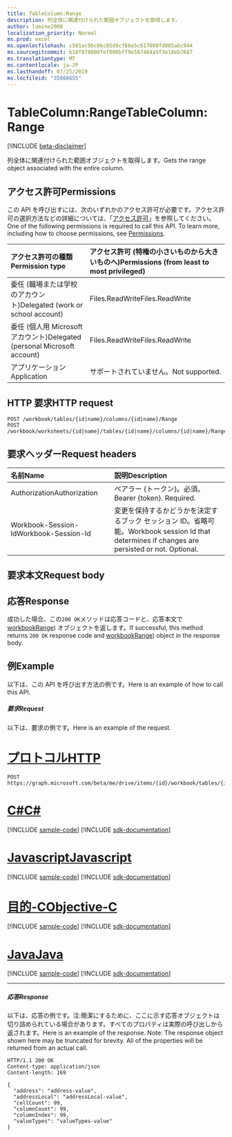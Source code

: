```yaml
---
title: TableColumn:Range
description: 列全体に関連付けられた範囲オブジェクトを取得します。
author: lumine2008
localization_priority: Normal
ms.prod: excel
ms.openlocfilehash: c501ac9bc86c85d9cf60a5c617008fd005abc944
ms.sourcegitcommit: b18f978808fef800bff9e587464a5f3e18eb7687
ms.translationtype: MT
ms.contentlocale: ja-JP
ms.lasthandoff: 07/25/2019
ms.locfileid: "35868655"
---
```

# <a name="tablecolumn-range"></a><span data-ttu-id="b3266-103">TableColumn:Range</span><span class="sxs-lookup"><span data-stu-id="b3266-103">TableColumn: Range</span></span>

[!INCLUDE [beta-disclaimer](../../includes/beta-disclaimer.md)]

<span data-ttu-id="b3266-104">列全体に関連付けられた範囲オブジェクトを取得します。</span><span class="sxs-lookup"><span data-stu-id="b3266-104">Gets the range object associated with the entire column.</span></span>
## <a name="permissions"></a><span data-ttu-id="b3266-105">アクセス許可</span><span class="sxs-lookup"><span data-stu-id="b3266-105">Permissions</span></span>
<span data-ttu-id="b3266-p101">この API を呼び出すには、次のいずれかのアクセス許可が必要です。アクセス許可の選択方法などの詳細については、「[アクセス許可](/graph/permissions-reference)」を参照してください。</span><span class="sxs-lookup"><span data-stu-id="b3266-p101">One of the following permissions is required to call this API. To learn more, including how to choose permissions, see [Permissions](/graph/permissions-reference).</span></span>

|<span data-ttu-id="b3266-108">アクセス許可の種類</span><span class="sxs-lookup"><span data-stu-id="b3266-108">Permission type</span></span>      | <span data-ttu-id="b3266-109">アクセス許可 (特権の小さいものから大きいものへ)</span><span class="sxs-lookup"><span data-stu-id="b3266-109">Permissions (from least to most privileged)</span></span>              |
|:--------------------|:---------------------------------------------------------|
|<span data-ttu-id="b3266-110">委任 (職場または学校のアカウント)</span><span class="sxs-lookup"><span data-stu-id="b3266-110">Delegated (work or school account)</span></span> | <span data-ttu-id="b3266-111">Files.ReadWrite</span><span class="sxs-lookup"><span data-stu-id="b3266-111">Files.ReadWrite</span></span>    |
|<span data-ttu-id="b3266-112">委任 (個人用 Microsoft アカウント)</span><span class="sxs-lookup"><span data-stu-id="b3266-112">Delegated (personal Microsoft account)</span></span> | <span data-ttu-id="b3266-113">Files.ReadWrite</span><span class="sxs-lookup"><span data-stu-id="b3266-113">Files.ReadWrite</span></span>    |
|<span data-ttu-id="b3266-114">アプリケーション</span><span class="sxs-lookup"><span data-stu-id="b3266-114">Application</span></span> | <span data-ttu-id="b3266-115">サポートされていません。</span><span class="sxs-lookup"><span data-stu-id="b3266-115">Not supported.</span></span> |

## <a name="http-request"></a><span data-ttu-id="b3266-116">HTTP 要求</span><span class="sxs-lookup"><span data-stu-id="b3266-116">HTTP request</span></span>
<!-- { "blockType": "ignored" } -->
```http
POST /workbook/tables/{id|name}/columns/{id|name}/Range
POST /workbook/worksheets/{id|name}/tables/{id|name}/columns/{id|name}/Range

```
## <a name="request-headers"></a><span data-ttu-id="b3266-117">要求ヘッダー</span><span class="sxs-lookup"><span data-stu-id="b3266-117">Request headers</span></span>
| <span data-ttu-id="b3266-118">名前</span><span class="sxs-lookup"><span data-stu-id="b3266-118">Name</span></span>       | <span data-ttu-id="b3266-119">説明</span><span class="sxs-lookup"><span data-stu-id="b3266-119">Description</span></span>|
|:---------------|:----------|
| <span data-ttu-id="b3266-120">Authorization</span><span class="sxs-lookup"><span data-stu-id="b3266-120">Authorization</span></span>  | <span data-ttu-id="b3266-p102">ベアラー {トークン}。必須。</span><span class="sxs-lookup"><span data-stu-id="b3266-p102">Bearer {token}. Required.</span></span> |
| <span data-ttu-id="b3266-123">Workbook-Session-Id</span><span class="sxs-lookup"><span data-stu-id="b3266-123">Workbook-Session-Id</span></span>  | <span data-ttu-id="b3266-p103">変更を保持するかどうかを決定するブック セッション ID。省略可能。</span><span class="sxs-lookup"><span data-stu-id="b3266-p103">Workbook session Id that determines if changes are persisted or not. Optional.</span></span>|

## <a name="request-body"></a><span data-ttu-id="b3266-126">要求本文</span><span class="sxs-lookup"><span data-stu-id="b3266-126">Request body</span></span>

## <a name="response"></a><span data-ttu-id="b3266-127">応答</span><span class="sxs-lookup"><span data-stu-id="b3266-127">Response</span></span>

<span data-ttu-id="b3266-128">成功した場合、この`200 OK`メソッドは応答コードと、応答本文で[workbookRange](../resources/workbookrange.md)) オブジェクトを返します。</span><span class="sxs-lookup"><span data-stu-id="b3266-128">If successful, this method returns `200 OK` response code and [workbookRange](../resources/workbookrange.md)) object in the response body.</span></span>

## <a name="example"></a><span data-ttu-id="b3266-129">例</span><span class="sxs-lookup"><span data-stu-id="b3266-129">Example</span></span>
<span data-ttu-id="b3266-130">以下は、この API を呼び出す方法の例です。</span><span class="sxs-lookup"><span data-stu-id="b3266-130">Here is an example of how to call this API.</span></span>
##### <a name="request"></a><span data-ttu-id="b3266-131">要求</span><span class="sxs-lookup"><span data-stu-id="b3266-131">Request</span></span>
<span data-ttu-id="b3266-132">以下は、要求の例です。</span><span class="sxs-lookup"><span data-stu-id="b3266-132">Here is an example of the request.</span></span>

# <a name="httptabhttp"></a>[<span data-ttu-id="b3266-133">プロトコル</span><span class="sxs-lookup"><span data-stu-id="b3266-133">HTTP</span></span>](#tab/http)
<!-- {
  "blockType": "request",
  "name": "tablecolumn_range"
}-->
```http
POST https://graph.microsoft.com/beta/me/drive/items/{id}/workbook/tables/{id|name}/columns/{id|name}/Range
```
# <a name="ctabcsharp"></a>[<span data-ttu-id="b3266-134">C#</span><span class="sxs-lookup"><span data-stu-id="b3266-134">C#</span></span>](#tab/csharp)
[!INCLUDE [sample-code](../includes/snippets/csharp/tablecolumn-range-csharp-snippets.md)]
[!INCLUDE [sdk-documentation](../includes/snippets/snippets-sdk-documentation-link.md)]

# <a name="javascripttabjavascript"></a>[<span data-ttu-id="b3266-135">Javascript</span><span class="sxs-lookup"><span data-stu-id="b3266-135">Javascript</span></span>](#tab/javascript)
[!INCLUDE [sample-code](../includes/snippets/javascript/tablecolumn-range-javascript-snippets.md)]
[!INCLUDE [sdk-documentation](../includes/snippets/snippets-sdk-documentation-link.md)]

# <a name="objective-ctabobjc"></a>[<span data-ttu-id="b3266-136">目的-C</span><span class="sxs-lookup"><span data-stu-id="b3266-136">Objective-C</span></span>](#tab/objc)
[!INCLUDE [sample-code](../includes/snippets/objc/tablecolumn-range-objc-snippets.md)]
[!INCLUDE [sdk-documentation](../includes/snippets/snippets-sdk-documentation-link.md)]

# <a name="javatabjava"></a>[<span data-ttu-id="b3266-137">Java</span><span class="sxs-lookup"><span data-stu-id="b3266-137">Java</span></span>](#tab/java)
[!INCLUDE [sample-code](../includes/snippets/java/tablecolumn-range-java-snippets.md)]
[!INCLUDE [sdk-documentation](../includes/snippets/snippets-sdk-documentation-link.md)]

---


##### <a name="response"></a><span data-ttu-id="b3266-138">応答</span><span class="sxs-lookup"><span data-stu-id="b3266-138">Response</span></span>
<span data-ttu-id="b3266-p104">以下は、応答の例です。注:簡潔にするために、ここに示す応答オブジェクトは切り詰められている場合があります。すべてのプロパティは実際の呼び出しから返されます。</span><span class="sxs-lookup"><span data-stu-id="b3266-p104">Here is an example of the response. Note: The response object shown here may be truncated for brevity. All of the properties will be returned from an actual call.</span></span>
<!-- {
  "blockType": "response",
  "truncated": true,
  "@odata.type": "microsoft.graph.workbookRange"
} -->
```http
HTTP/1.1 200 OK
Content-type: application/json
Content-length: 169

{
  "address": "address-value",
  "addressLocal": "addressLocal-value",
  "cellCount": 99,
  "columnCount": 99,
  "columnIndex": 99,
  "valueTypes": "valueTypes-value"
}
```

<!-- uuid: 8fcb5dbc-d5aa-4681-8e31-b001d5168d79
2015-10-25 14:57:30 UTC -->
<!--
{
  "type": "#page.annotation",
  "description": "TableColumn: Range",
  "keywords": "",
  "section": "documentation",
  "tocPath": "",
  "suppressions": [
  ]
}
-->
